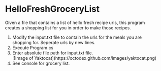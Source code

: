 # HelloFreshGroceryList
Given a file that contains a list of hello fresh recipe urls, this program creates a shopping list for you in order to make those recipes.


<ol>
<li>Modify the input.txt file to contain the urls for the meals you are shopping for. Seperate urls by new lines.</li>
<li>Execute Program.cs</li>
<li>Enter absolute file path for input.txt file.</li>
![Image of Yaktocat](https://octodex.github.com/images/yaktocat.png)
<li>See console for grocery list.</li>
</ol>
